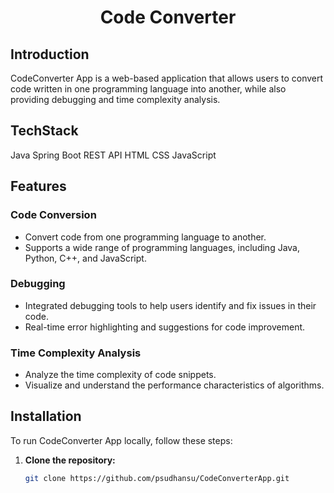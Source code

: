 <h1 align="center">Code Converter</h1>


## Introduction

CodeConverter App is a web-based application that allows users to convert code written in one programming language into another, while also providing debugging and time complexity analysis.

## TechStack
Java
Spring Boot
REST API
HTML
CSS
JavaScript

## Features

### Code Conversion

- Convert code from one programming language to another.
- Supports a wide range of programming languages, including Java, Python, C++, and JavaScript.

### Debugging

- Integrated debugging tools to help users identify and fix issues in their code.
- Real-time error highlighting and suggestions for code improvement.

### Time Complexity Analysis

- Analyze the time complexity of code snippets.
- Visualize and understand the performance characteristics of algorithms.

## Installation

To run CodeConverter App locally, follow these steps:

1. **Clone the repository:**

   ```bash
   git clone https://github.com/psudhansu/CodeConverterApp.git

